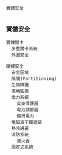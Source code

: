 

```

實體安全


```


### 實體安全
```
實體關卡
  多重關卡系統
  外圍安全

硬體安全
  安全區域
  隔間(Partitioning)
  生物辨識
  環境監視
  電力系統
    突波保護器
    電力調節器
    備用電力
  電磁波干擾遮蔽
  熱冷通道
  消防系統
    滅火器
  固定式系統
  

```
